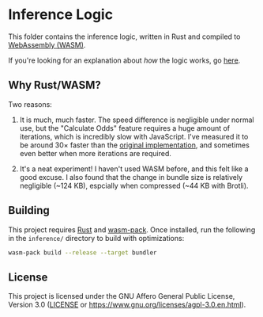 # Inference Logic

This folder contains the inference logic, written in Rust and compiled to [WebAssembly (WASM)](https://webassembly.org/).

If you're looking for an explanation about _how_ the logic works, go [here](../Inference.md).

## Why Rust/WASM?

Two reasons:

1. It is much, much faster. The speed difference is negligible under normal use,
   but the "Calculate Odds" feature requires a huge amount of iterations, which is incredibly slow with JavaScript.
   I've measured it to be around 30&times; faster than the [original implementation],
   and sometimes even better when more iterations are required.

2. It's a neat experiment! I haven't used WASM before, and this felt like a good excuse.
   I also found that the change in bundle size is relatively negligible (~124 KB), espcially when compressed (~44 KB with Brotli).

## Building

This project requires [Rust](https://www.rust-lang.org/tools/install) and [wasm-pack](https://rustwasm.github.io/wasm-pack/installer/).
Once installed, run the following in the `inference/` directory to build with optimizations:

```sh
wasm-pack build --release --target bundler
```

## License

This project is licensed under the GNU Affero General Public License, Version 3.0
([LICENSE](LICENSE) or <https://www.gnu.org/licenses/agpl-3.0.en.html>).

[original implementation]: https://github.com/MysteryBlokHed/cluecards/blob/16d7373e8dbe050d2e47bdbc0ee5a1a386a3b336/src/inference.ts
